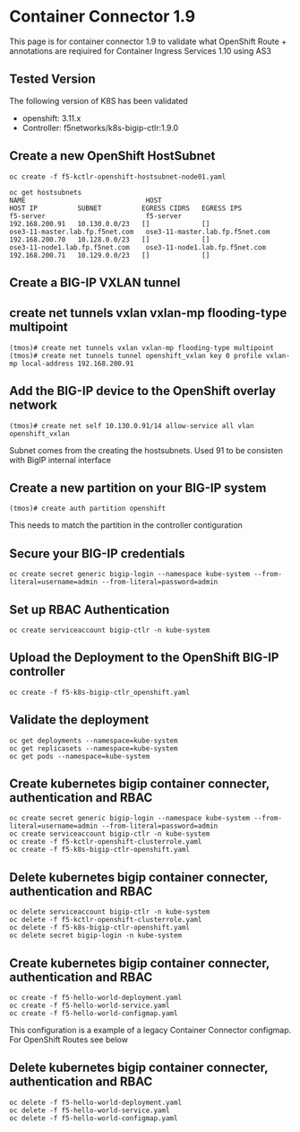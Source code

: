 # Container Connector 1.9 
This page is for container connector 1.9 to validate what OpenShift Route + annotations are reqiuired for Container Ingress Services 1.10 using AS3 

## Tested Version
The following version of K8S has been validated
- openshift: 3.11.x
- Controller: f5networks/k8s-bigip-ctlr:1.9.0

## Create a new OpenShift HostSubnet
```
oc create -f f5-kctlr-openshift-hostsubnet-node01.yaml
```
```
oc get hostsubnets
NAME                              HOST                              HOST IP          SUBNET          EGRESS CIDRS   EGRESS IPS
f5-server                         f5-server                         192.168.200.91   10.130.0.0/23   []             []
ose3-11-master.lab.fp.f5net.com   ose3-11-master.lab.fp.f5net.com   192.168.200.70   10.128.0.0/23   []             []
ose3-11-node1.lab.fp.f5net.com    ose3-11-node1.lab.fp.f5net.com    192.168.200.71   10.129.0.0/23   []             []
```
## Create a BIG-IP VXLAN tunnel

## create net tunnels vxlan vxlan-mp flooding-type multipoint
```
(tmos)# create net tunnels vxlan vxlan-mp flooding-type multipoint
(tmos)# create net tunnels tunnel openshift_vxlan key 0 profile vxlan-mp local-address 192.168.200.91
```
## Add the BIG-IP device to the OpenShift overlay network
```
(tmos)# create net self 10.130.0.91/14 allow-service all vlan openshift_vxlan
```
Subnet comes from the creating the hostsubnets. Used 91 to be consisten with BigIP internal interface

## Create a new partition on your BIG-IP system
```
(tmos)# create auth partition openshift
```
This needs to match the partition in the controller contiguration

## Secure your BIG-IP credentials
```
oc create secret generic bigip-login --namespace kube-system --from-literal=username=admin --from-literal=password=admin
```
## Set up RBAC Authentication
```
oc create serviceaccount bigip-ctlr -n kube-system
```
## Upload the Deployment to the OpenShift BIG-IP controller
```
oc create -f f5-k8s-bigip-ctlr_openshift.yaml
```
## Validate the deployment
```
oc get deployments --namespace=kube-system
oc get replicasets --namespace=kube-system
oc get pods --namespace=kube-system
```
## Create kubernetes bigip container connecter, authentication and RBAC
```
oc create secret generic bigip-login --namespace kube-system --from-literal=username=admin --from-literal=password=admin
oc create serviceaccount bigip-ctlr -n kube-system
oc create -f f5-kctlr-openshift-clusterrole.yaml
oc create -f f5-k8s-bigip-ctlr-openshift.yaml
```
## Delete kubernetes bigip container connecter, authentication and RBAC
```
oc delete serviceaccount bigip-ctlr -n kube-system
oc delete -f f5-kctlr-openshift-clusterrole.yaml
oc delete -f f5-k8s-bigip-ctlr-openshift.yaml
oc delete secret bigip-login -n kube-system
```

## Create kubernetes bigip container connecter, authentication and RBAC
```
oc create -f f5-hello-world-deployment.yaml
oc create -f f5-hello-world-service.yaml
oc create -f f5-hello-world-configmap.yaml
```
This configuration is a example of a legacy Container Connector configmap. For OpenShift Routes see below

## Delete kubernetes bigip container connecter, authentication and RBAC
```
oc delete -f f5-hello-world-deployment.yaml
oc delete -f f5-hello-world-service.yaml
oc delete -f f5-hello-world-configmap.yaml
```